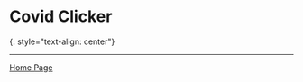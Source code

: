 # Covid Clicker
{: style="text-align: center"}

---





[Home Page](https://keththemeifwa.github.io)
